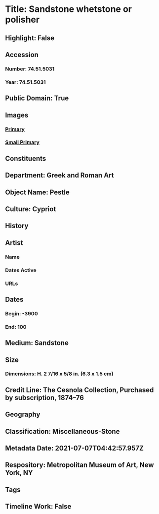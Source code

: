 # Title: Sandstone whetstone or polisher
## Highlight: False
## Accession
### Number: 74.51.5031
### Year: 74.51.5031
## Public Domain: True
## Images
### [Primary](https://images.metmuseum.org/CRDImages/gr/original/DP216511.jpg)
### [Small Primary](https://images.metmuseum.org/CRDImages/gr/web-large/DP216511.jpg)
## Constituents
## Department: Greek and Roman Art
## Object Name: Pestle
## Culture: Cypriot
## History
## Artist
### Name
### Dates Active
### URLs
## Dates
### Begin: -3900
### End: 100
## Medium: Sandstone
## Size
### Dimensions: H. 2 7/16 x 5/8 in. (6.3 x 1.5 cm)
## Credit Line: The Cesnola Collection, Purchased by subscription, 1874–76
## Geography
## Classification: Miscellaneous-Stone
## Metadata Date: 2021-07-07T04:42:57.957Z
## Respository: Metropolitan Museum of Art, New York, NY
## Tags
## Timeline Work: False